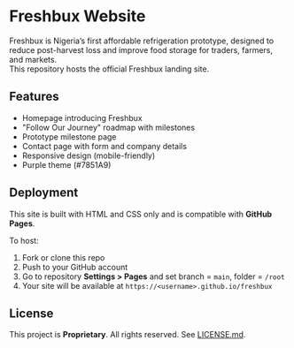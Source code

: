 # Freshbux Website

Freshbux is Nigeria’s first affordable refrigeration prototype, designed to reduce post-harvest loss and improve food storage for traders, farmers, and markets.  
This repository hosts the official Freshbux landing site.

## Features
- Homepage introducing Freshbux
- "Follow Our Journey" roadmap with milestones
- Prototype milestone page
- Contact page with form and company details
- Responsive design (mobile-friendly)
- Purple theme (#7851A9)

## Deployment
This site is built with HTML and CSS only and is compatible with **GitHub Pages**.

To host:
1. Fork or clone this repo
2. Push to your GitHub account
3. Go to repository **Settings > Pages** and set branch = `main`, folder = `/root`
4. Your site will be available at `https://<username>.github.io/freshbux`

## License
This project is **Proprietary**. All rights reserved. See [LICENSE.md](LICENSE.md).
